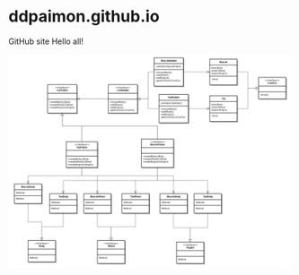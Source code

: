 # ddpaimon.github.io
GitHub site
Hello all!


<img src="https://github.com/ddpaimon/ddpaimon.github.io/blob/master/create%20(1).png">
